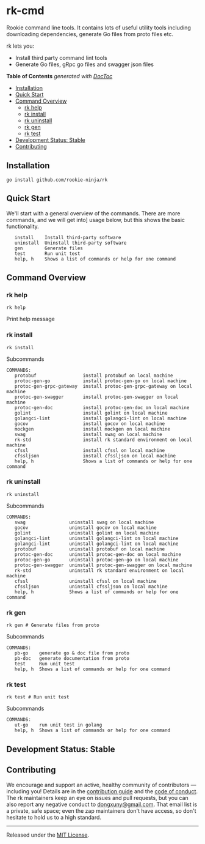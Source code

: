 # rk-cmd
Rookie command line tools. It contains lots of useful utility tools including downloading dependencies, generate Go files
from proto files etc.

rk lets you:
- Install third party command lint tools
- Generate Go files, gRpc go files and swagger json files

<!-- START doctoc generated TOC please keep comment here to allow auto update -->
<!-- DON'T EDIT THIS SECTION, INSTEAD RE-RUN doctoc TO UPDATE -->
**Table of Contents**  *generated with [DocToc](https://github.com/thlorenz/doctoc)*

  - [Installation](#installation)
  - [Quick Start](#quick-start)
  - [Command Overview](#command-overview)
    - [rk help](#rk-help)
    - [rk install](#rk-install)
    - [rk uninstall](#rk-uninstall)
    - [rk gen](#rk-gen)
    - [rk test](#rk-test)
  - [Development Status: Stable](#development-status-stable)
  - [Contributing](#contributing)

<!-- END doctoc generated TOC please keep comment here to allow auto update -->

## Installation
```shell script
go install github.com/rookie-ninja/rk
```

## Quick Start
We'll start with a general overview of the commands. 
There are more commands, and we will get into] usage below, but this shows the basic functionality.

```shell script
   install    Install third-party software
   uninstall  Uninstall third-party software
   gen        Generate files
   test       Run unit test
   help, h    Shows a list of commands or help for one command
```

## Command Overview

### rk help
```shell script
rk help
```
Print help message

### rk install
```shell script
rk install 
```

Subcommands
```shell script
COMMANDS:
   protobuf                 install protobuf on local machine
   protoc-gen-go            install protoc-gen-go on local machine
   protoc-gen-grpc-gateway  install protoc-gen-grpc-gateway on local machine
   protoc-gen-swagger       install protoc-gen-swagger on local machine
   protoc-gen-doc           install protoc-gen-doc on local machine
   golint                   install golint on local machine
   golangci-lint            install golangci-lint on local machine
   gocov                    install gocov on local machine
   mockgen                  install mockgen on local machine
   swag                     install swag on local machine
   rk-std                   install rk standard environment on local machine
   cfssl                    install cfssl on local machine
   cfssljson                install cfssljson on local machine
   help, h                  Shows a list of commands or help for one command
```

### rk uninstall
```shell script
rk uninstall 
```

Subcommands
```shell script
COMMANDS:
   swag                uninstall swag on local machine
   gocov               uninstall gocov on local machine
   golint              uninstall golint on local machine
   golangci-lint       uninstall golangci-lint on local machine
   golangci-lint       uninstall golangci-lint on local machine
   protobuf            uninstall protobuf on local machine
   protoc-gen-doc      uninstall protoc-gen-doc on local machine
   protoc-gen-go       uninstall protoc-gen-go on local machine
   protoc-gen-swagger  uninstall protoc-gen-swagger on local machine
   rk-std              uninstall rk standard environment on local machine
   cfssl               uninstall cfssl on local machine
   cfssljson           uninstall cfssljson on local machine
   help, h             Shows a list of commands or help for one command
```

### rk gen
```shell script
rk gen # Generate files from proto
```

Subcommands
```shell script
COMMANDS:
   pb-go    generate go & doc file from proto
   pb-doc   generate documentation from proto
   test     Run unit test
   help, h  Shows a list of commands or help for one command
```

### rk test
```shell script
rk test # Run unit test
```

Subcommands
```shell script
COMMANDS:
   ut-go    run unit test in golang
   help, h  Shows a list of commands or help for one command
```

## Development Status: Stable

## Contributing
We encourage and support an active, healthy community of contributors &mdash;
including you! Details are in the [contribution guide](CONTRIBUTING.md) and
the [code of conduct](CODE_OF_CONDUCT.md). The rk maintainers keep an eye on
issues and pull requests, but you can also report any negative conduct to
dongxuny@gmail.com. That email list is a private, safe space; even the zap
maintainers don't have access, so don't hesitate to hold us to a high
standard.

<hr>

Released under the [MIT License](LICENSE).
